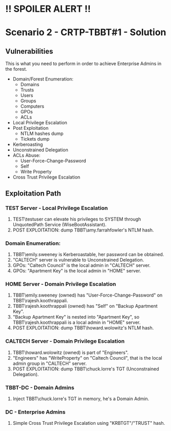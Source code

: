 # !! SPOILER ALERT !!
# Scenario 2 - CRTP-TBBT#1 - Solution

## Vulnerabilities
This is what you need to perform in order to achieve Enterprise Admins in the forest.
* Domain/Forest Enumeration:
    * Domains
    * Trusts
    * Users
    * Groups
    * Computers
    * GPOs
    * ACLs
* Local Privilege Escalation
* Post Exploitation
    * NTLM hashes dump
    * Tickets dump
* Kerberoasting
* Unconstrained Delegation
* ACLs Abuse:
    * User-Force-Change-Password
    * Self
    * Write Property
* Cross Trust Privilege Escalation
      
      
## Exploitation Path

### TEST Server - Local Privilege Escalation
1. TEST\testuser can elevate his privileges to SYSTEM through UnquotedPath Service (WiseBootAssistant).
2. POST EXPLOITATION: dump TBBT\amy.farrahfowler's NTLM hash.

### Domain Enumeration:
1. TBBT\emily.sweeney is Kerberoastable, her password can be obtained.
2. "CALTECH" server is vulnerable to Unconstrained Delegation.
3. GPOs: "Caltech Council" is the local admin in "CALTECH" server.
4. GPOs: "Apartment Key" is the local admin in "HOME" server.

### HOME Server - Domain Privilege Escalation
1. TBBT\emily.sweeney (owned) has "User-Force-Change-Password" on TBBT\rajesh.koothrappali.
2. TBBT\rajesh.koothrappali (owned) has "Self" on "Backup Apartment Key".
3. "Backup Apartment Key" is nested into "Apartment Key", so TBBT\rajesh.koothrappali is a local admin in "HOME" server.
4. POST EXPLOITATION: dump TBBT\howard.wolowitz's NTLM hash.

### CALTECH Server - Domain Privilege Escalation
1. TBBT\howard.wolowitz (owned) is part of "Engineers".
2. "Engineers" has "WriteProperty" on "Caltech Council", that is the local admin group in "CALTECH" server.
3. POST EXPLOITATION: dump TBBT\chuck.lorre's TGT (Unconstrained Delegation).

### TBBT-DC - Domain Admins
1. Inject TBBT\chuck.lorre's TGT in memory, he's a Domain Admin.

### DC - Enterprise Admins
1. Simple Cross Trust Privilege Escalation using "KRBTGT"/"TRUST" hash.


